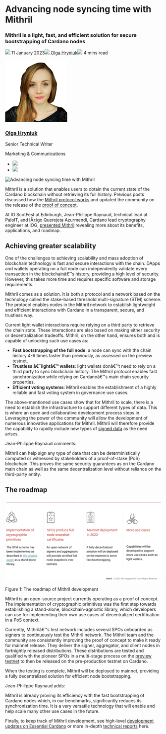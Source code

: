# Advancing node syncing time with Mithril
### **Mithril is a light, fast, and efficient solution for secure bootstrapping of Cardano nodes**
![](img/2023-01-11-advancing-node-syncing-time-with-mithril.002.png) 11 January 2023![](img/2023-01-11-advancing-node-syncing-time-with-mithril.003.png)[ Olga Hryniuk](/en/blog/authors/olga-hryniuk/page-1/)![](img/2023-01-11-advancing-node-syncing-time-with-mithril.004.png) 4 mins read

![Olga Hryniuk](img/2023-01-11-advancing-node-syncing-time-with-mithril.005.png)[](/en/blog/authors/olga-hryniuk/page-1/)
### [**Olga Hryniuk**](/en/blog/authors/olga-hryniuk/page-1/)
Senior Technical Writer

Marketing & Communications

- ![](img/2023-01-11-advancing-node-syncing-time-with-mithril.006.png)[](https://www.linkedin.com/in/olga-hryniuk-1094a3160/ "LinkedIn")
- ![](img/2023-01-11-advancing-node-syncing-time-with-mithril.007.png)[](https://github.com/olgahryniuk "GitHub")

![Advancing node syncing time with Mithril](img/2023-01-11-advancing-node-syncing-time-with-mithril.008.png)

Mithril is a solution that enables users to obtain the current state of the Cardano blockchain without retrieving its full history. Previous posts discussed how the [Mithril protocol works](https://iohk.io/en/blog/posts/2021/10/29/mithril-a-stronger-and-lighter-blockchain-for-better-efficiency/) and updated the community on the release of the [proof of concept](https://iohk.io/en/blog/posts/2022/08/29/mithril-proof-of-concept-is-now-open-source/).

At IO ScotFest at Edinburgh, Jean-Philippe Raynaud, technical lead at PaloIT, and IÃ±igo Querejeta Azurmendi, Cardano lead cryptography engineer at IOG, [presented Mithril](https://www.youtube.com/watch?v=VyxsqwNWZt4) revealing more about its benefits, applications, and roadmap.
## **Achieving greater scalability**
One of the challenges to achieving scalability and mass adoption of blockchain technology is fast and secure interactions with the chain. DApps and wallets operating on a full node can independently validate every transaction in the blockchainâ€™s history, providing a high level of security. However, this takes more time and requires specific software and storage requirements.

Mithril comes as a solution. It is both a protocol and a network based on the technology called the stake-based threshold multi-signature (STM) scheme. The protocol enables nodes in the Mithril network to establish lightweight and efficient interactions with Cardano in a transparent, secure, and trustless way. 

Current light wallet interactions require relying on a third party to retrieve the chain state. These interactions are also based on making either security or decentralization tradeoffs. Mithril, on the other hand, ensures both and is capable of unlocking such use cases as:

- **Fast bootstrapping of the full node**: a node can sync with the chain history 4-6 times faster than previously, as assessed on the preview testnet. 
- **Trustless â€˜lightâ€™ wallets**: light wallets donâ€™t need to rely on a third party to sync blockchain history. The Mithril protocol enables fast synchronization while relying on Cardanoâ€™s main chain security properties. 
- **Efficient voting systems**: Mithril enables the establishment of a highly reliable and fast voting system in governance use cases.

The above-mentioned use cases show that for Mithril to scale, there is a need to establish the infrastructure to support different types of data. This is where an open and collaborative development process steps in. Leveraging the power of the community will allow the development of numerous innovative applications for Mithril. Mithril will therefore provide the capability to rapidly include new types of [signed data](https://iohk.io/en/blog/posts/2022/08/29/mithril-proof-of-concept-is-now-open-source/) as the need arises.

Jean-Philippe Raynaud comments:

Mithril can help sign any type of data that can be deterministically computed or witnessed by stakeholders of a proof-of-stake (PoS) blockchain. This proves the same security guarantees as on the Cardano main chain as well as the same decentralization level without reliance on the third-party entity. 
## **The roadmap**
![](img/2023-01-11-advancing-node-syncing-time-with-mithril.009.jpeg)

Figure 1: The roadmap of Mithril development

Mithril is an open-source project currently operating as a proof of concept. The implementation of cryptographic primitives was the first step towards establishing a stand-alone, blockchain-agnostic library, which developers can use for implementing their own use cases of decentralized certification in a PoS context.

Currently, Mithrilâ€™s test network includes several SPOs onboarded as signers to continuously test the Mithril network. The Mithril team and the community are consistently improving the proof of concept to make it ready for mainnet release. They deliver the signer, aggregator, and client nodes in fortnightly released distributions. These distributions are tested and qualified with the pioneer SPOs in a multi-stage process on the [preview testnet](https://docs.cardano.org/cardano-testnet/getting-started/#environments) to then be released on the pre-production testnet on Cardano.

When the testing is complete, Mithril will be deployed to mainnet, providing a fully decentralized solution for efficient node bootstrapping.

Jean-Philippe Raynaud adds:

Mithril is already proving its efficiency with the fast bootstrapping of Cardano nodes which, in our benchmarks, significantly reduces its synchronization time. It is a very versatile technology that will enable and help scale many other use cases in the future.

Finally, to keep track of Mithril development, see high-level [development updates on Essential Cardano](https://www.essentialcardano.io/development-update) or more in-depth [technical reports](https://input-output-hk.github.io/cardano-updates/archive/) here.

